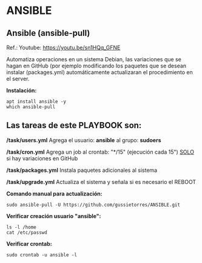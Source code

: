 # ANSIBLE
## Ansible (ansible-pull)

Ref.: Youtube: https://youtu.be/sn1HQq_GFNE

Automatiza operaciones en un sistema Debian, las variaciones que se hagan en GitHub (por ejemplo modificando los paquetes que se desean instalar (packages.yml) automáticamente actualizaran el procedimiento en el server.



**Instalación:**

```
apt install ansible -y
which ansible-pull
```



## **Las tareas de este PLAYBOOK son:**

**/task/users.yml**			  Agrega el usuario: **ansible** al grupo: **sudoers**

**/task/cron.yml**                Agrega un job al crontab: "*/15" (ejecución cada 15") <u>SOLO</u> si hay variaciones en GitHub

**/task/packages.yml**	   Instala paquetes adicionales al sistema

**/task/upgrade.yml**	     Actualiza el sistema y señala si es necesario el REBOOT



**Comando manual para actualización:**

```
sudo ansible-pull -U https://github.com/gussietorres/ANSIBLE.git
```

**Verificar creación usuario "ansible":**

```
ls -l /home
cat /etc/passwd
```

**Verificar crontab:**

```
sudo crontab -u ansible -l
```

